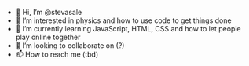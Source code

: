 - 👋 Hi, I’m @stevasale
- 👀 I’m interested in physics and how to use code to get things done
- 🌱 I’m currently learning JavaScript, HTML, CSS and how to let people play online together
- 💞️ I’m looking to collaborate on (?)
- 📫 How to reach me (tbd)

<!---
stevasale/stevasale is a ✨ special ✨ repository because its `README.md` (this file) appears on your GitHub profile.
You can click the Preview link to take a look at your changes.
--->
